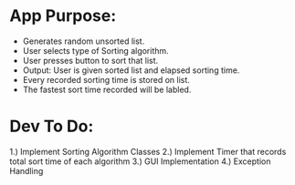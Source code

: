 
# App Purpose:
- Generates random unsorted list.
- User selects type of Sorting algorithm.
- User presses button to sort that list.
- Output: User is given sorted list and elapsed sorting time.
- Every recorded sorting time is stored on list.
- The fastest sort time recorded will be labled.


# Dev To Do:
1.) Implement Sorting Algorithm Classes
2.) Implement Timer that records total sort time of each algorithm
3.) GUI Implementation
4.) Exception Handling
